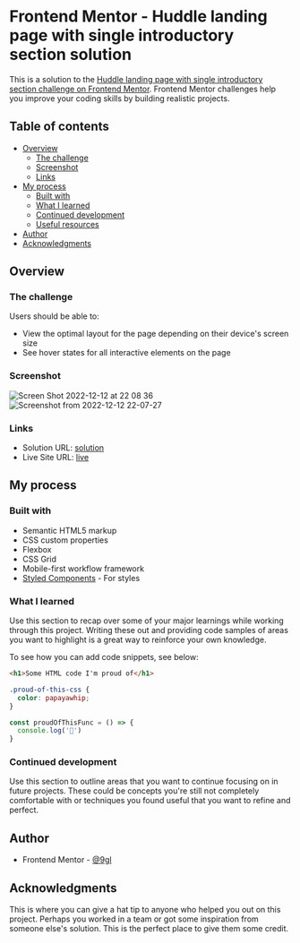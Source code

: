 # Frontend Mentor - Huddle landing page with single introductory section solution

This is a solution to the [Huddle landing page with single introductory section challenge on Frontend Mentor](https://www.frontendmentor.io/challenges/huddle-landing-page-with-a-single-introductory-section-B_2Wvxgi0). Frontend Mentor challenges help you improve your coding skills by building realistic projects. 

## Table of contents

- [Overview](#overview)
  - [The challenge](#the-challenge)
  - [Screenshot](#screenshot)
  - [Links](#links)
- [My process](#my-process)
  - [Built with](#built-with)
  - [What I learned](#what-i-learned)
  - [Continued development](#continued-development)
  - [Useful resources](#useful-resources)
- [Author](#author)
- [Acknowledgments](#acknowledgments)

## Overview

### The challenge

Users should be able to:

- View the optimal layout for the page depending on their device's screen size
- See hover states for all interactive elements on the page

### Screenshot
![Screen Shot 2022-12-12 at 22 08 36](https://user-images.githubusercontent.com/67200542/207103458-449a3007-645b-428e-89fb-26a0507ebe10.png)
![Screenshot from 2022-12-12 22-07-27](https://user-images.githubusercontent.com/67200542/207103464-2fccfdb1-94d5-48d7-8cd8-a5b1088ab4a1.png)

### Links

- Solution URL: [solution](https://github.com/gl-24/frontend-design/tree/main/day13)
- Live Site URL: [live](https://gl-24.github.io/frontend-design/day13/)

## My process

### Built with

- Semantic HTML5 markup
- CSS custom properties
- Flexbox
- CSS Grid
- Mobile-first workflow
framework
- [Styled Components](https://styled-components.com/) - For styles


### What I learned

Use this section to recap over some of your major learnings while working through this project. Writing these out and providing code samples of areas you want to highlight is a great way to reinforce your own knowledge.

To see how you can add code snippets, see below:

```html
<h1>Some HTML code I'm proud of</h1>
```
```css
.proud-of-this-css {
  color: papayawhip;
}
```
```js
const proudOfThisFunc = () => {
  console.log('🎉')
}
```


### Continued development

Use this section to outline areas that you want to continue focusing on in future projects. These could be concepts you're still not completely comfortable with or techniques you found useful that you want to refine and perfect.



## Author

- Frontend Mentor - [@9gl](https://www.frontendmentor.io/profile/9gl)


## Acknowledgments

This is where you can give a hat tip to anyone who helped you out on this project. Perhaps you worked in a team or got some inspiration from someone else's solution. This is the perfect place to give them some credit.

